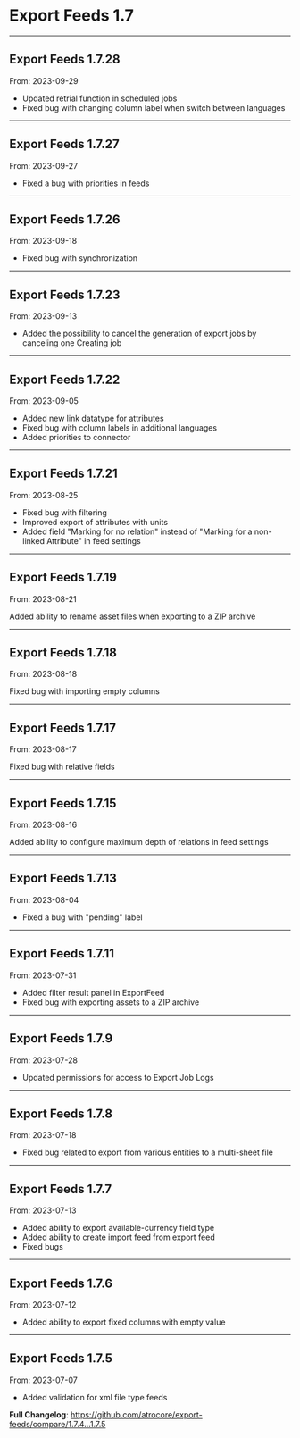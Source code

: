 # Export Feeds 1.7


---

## Export Feeds 1.7.28
From: 2023-09-29

* Updated retrial function in scheduled jobs
* Fixed bug with changing column label when switch between languages

---

## Export Feeds 1.7.27
From: 2023-09-27

* Fixed a bug with priorities in feeds

---

## Export Feeds 1.7.26
From: 2023-09-18

* Fixed bug with synchronization

---

## Export Feeds 1.7.23
From: 2023-09-13

* Added the possibility to cancel the generation of export jobs by canceling one Creating job

---

## Export Feeds 1.7.22
From: 2023-09-05

* Added new link datatype for attributes 
* Fixed bug with column labels in additional languages
* Added priorities to connector

---

## Export Feeds 1.7.21
From: 2023-08-25

* Fixed bug with filtering 
* Improved export of attributes with units
* Added field  "Marking for no relation" instead of "Marking for a non-linked Attribute" in feed settings

---

## Export Feeds 1.7.19
From: 2023-08-21

Added ability to rename asset files when exporting to a ZIP archive

---

## Export Feeds 1.7.18
From: 2023-08-18

Fixed bug with importing empty columns

---

## Export Feeds 1.7.17
From: 2023-08-17

Fixed bug with relative fields

---

## Export Feeds 1.7.15
From: 2023-08-16

Added ability to configure maximum depth of relations in feed settings 

---

## Export Feeds 1.7.13
From: 2023-08-04

* Fixed a bug with "pending" label

---

## Export Feeds 1.7.11
From: 2023-07-31

* Added filter result panel in ExportFeed
* Fixed bug with exporting assets to a ZIP archive

---

## Export Feeds 1.7.9
From: 2023-07-28

* Updated permissions for access to Export Job Logs

---

## Export Feeds 1.7.8
From: 2023-07-18

* Fixed bug related to export from various entities to a multi-sheet file

---

## Export Feeds 1.7.7
From: 2023-07-13

* Added ability to export available-currency field type
* Added ability to create import feed from export feed
* Fixed bugs

---

## Export Feeds 1.7.6
From: 2023-07-12

* Added ability to export fixed columns with empty value

---

## Export Feeds 1.7.5
From: 2023-07-07

* Added validation for xml file type feeds


**Full Changelog**: https://github.com/atrocore/export-feeds/compare/1.7.4...1.7.5